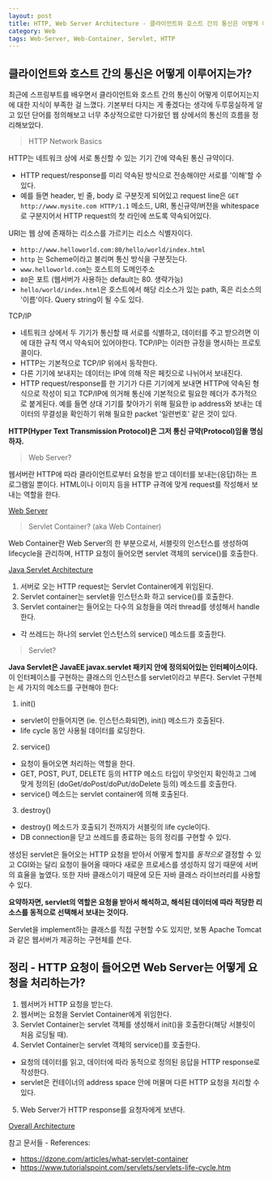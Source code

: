 ```yaml
---
layout: post
title: HTTP, Web Server Architecture - 클라이언트와 호스트 간의 통신은 어떻게 이루어지는가?
category: Web
tags: Web-Server, Web-Container, Servlet, HTTP
---
```


## 클라이언트와 호스트 간의 통신은 어떻게 이루어지는가?

최근에 스프링부트를 배우면서 클라이언트와 호스트 간의 통신이 어떻게 이루어지는지에 대한 지식이 부족한 걸 느꼈다. 기본부터 다지는 게 좋겠다는 생각에 두루뭉실하게 알고 있던 단어를 정의해보고 너무 추상적으로만 다가왔던 웹 상에서의 통신의 흐름을 정리해보았다.

> HTTP Network Basics

HTTP는 네트워크 상에 서로 통신할 수 있는 기기 간에 약속된 통신 규약이다.
  - HTTP request/response를 미리 약속된 방식으로 전송해야만 서로를 '이해'할 수 있다.
  - 예를 들면 header, 빈 줄, body 로 구분짓게 되어있고 request line은 `GET http://www.mysite.com HTTP/1.1` 메소드, URI, 통신규약/버전을 whitespace로 구분지어서 HTTP request의 첫 라인에 쓰도록 약속되어있다.


URI는 웹 상에 존재하는 리소스를 가르키는 리소스 식별자이다.
  - `http://www.helloworld.com:80/hello/world/index.html`
  - `http` 는 Scheme이라고 불리며 통신 방식을 구분짓는다.
  - `www.helloworld.com`는 호스트의 도메인주소
  - `80`은 포트 (웹서버가 사용하는 default는 80. 생략가능)
  - `hello/world/index.html`은 호스트에서 해당 리소스가 있는 path, 혹은 리소스의 '이름'이다. Query string이 될 수도 있다.


TCP/IP
  - 네트워크 상에서 두 기기가 통신할 때 서로를 식별하고, 데이터를 주고 받으려면 이에 대한 규칙 역시 약속되어 있어야한다. TCP/IP는 이러한 규정을 명시하는 프로토콜이다.
  - HTTP는 기본적으로 TCP/IP 위에서 동작한다.
  - 다른 기기에 보내지는 데이터는 IP에 의해 작은 페킷으로 나뉘어서 보내진다.
  - HTTP request/response를 한 기기가 다른 기기에게 보내면 HTTP에 약속된 형식으로 작성이 되고 TCP/IP에 의거해 통신에 기본적으로 필요한 헤더가 추가적으로 붙게된다. 예를 들면 상대 기기를 찾아가기 위해 필요한 ip address와 보내는 데이터의 무결성을 확인하기 위해 필요한 packet '일련번호' 같은 것이 있다.

**HTTP(Hyper Text Transmission Protocol)은 그저 통신 규약(Protocol)임을 명심하자.**

> Web Server?

웹서버란 HTTP에 따라 클라이언트로부터 요청을 받고 데이터를 보내는(응답)하는 프로그램일 뿐이다. HTML이나 이미지 등을 HTTP 규격에 맞게 request를 작성해서 보내는 역할을 한다.

[Web Server](/assets/img/web-server.jpg)


> Servlet Container? (aka Web Container)

Web Container란 Web Server의 한 부분으로서, 서블릿의 인스턴스를 생성하여 lifecycle을 관리하며, HTTP 요청이 들어오면 servlet 객체의 service()를 호출한다.

[Java Servlet Architecture](/assets/img/servlet-lifecycle.jpg)

1. 서버로 오는 HTTP request는 Servlet Container에게 위임된다.
2. Servlet container는 servlet을 인스턴스화 하고 service()를 호출한다.
3. Servlet container는 들어오는 다수의 요청들을 여러 thread를 생성해서 handle한다.
  - 각 쓰레드는 하나의 servlet 인스턴스의 service() 메소드를 호출한다.


> Servlet?

**Java Servlet은 JavaEE javax.servlet 패키지 안에 정의되어있는 인터페이스이다.** 이 인터페이스를 구현하는 클래스의 인스턴스를 servlet이라고 부른다. Servlet 구현체는 세 가지의 메소드를 구현해야 한다:
1. init()
  - servlet이 만들어지면 (ie. 인스턴스화되면), init() 메소드가 호출된다.
  - life cycle 동안 사용될 데이터를 로딩한다.
2. service()
  - 요청이 들어오면 처리하는 역할을 한다.
  - GET, POST, PUT, DELETE 등의 HTTP 메소드 타입이 무엇인지 확인하고 그에 맞게 정의된 (doGet/doPost/doPut/doDelete 등의) 메소드를 호출한다.
  - service() 메소드는 servlet container에 의해 호출된다.
3. destroy()
  - destroy() 메소드가 호출되기 전까지가 서블릿의 life cycle이다.
  - DB connection을 닫고 쓰레드를 종료하는 등의 정리를 구현할 수 있다.

생성된 servlet은 들어오는 HTTP 요청을 받아서 어떻게 할지를 *동적으로* 결정할 수 있고 CGI와는 달리 요청이 들어올 때마다 새로운 프로세스를 생성하지 않기 때문에 서버의 효율을 높였다. 또한 자바 클래스이기 때문에 모든 자바 클래스 라이브러리를 사용할 수 있다.

**요약하자면, servlet의 역할은 요청을 받아서 해석하고, 해석된 데이터에 따라 적당한 리소스를 동적으로 선택해서 보내는 것이다.**

Servlet을 implement하는 클래스를 직접 구현할 수도 있지만, 보통 Apache Tomcat과 같은 웹서버가 제공하는 구현체를 쓴다.


## 정리 - HTTP 요청이 들어오면 Web Server는 어떻게 요청을 처리하는가?

1. 웹서버가 HTTP 요청을 받는다.
2. 웹서버는 요청을 Servlet Container에게 위임한다.
3. Servlet Container는 servlet 객체를 생성해서 init()을 호출한다(해당 서블릿이 처음 로딩될 때).
4. Servlet Container는 servlet 객체의 service()를 호출한다.
  - 요청의 데이터를 읽고, 데이터에 따라 동적으로 정의된 응답을 HTTP response로 작성한다.
  - servlet은 컨테이너의 address space 안에 머물며 다른 HTTP 요청을 처리할 수 있다.
5. Web Server가 HTTP response를 요청자에게 보낸다.

[Overall Architecture](/assets/img/servlet-container-life-cycle)




참고 문서들 - References:
- https://dzone.com/articles/what-servlet-container
- https://www.tutorialspoint.com/servlets/servlets-life-cycle.htm
